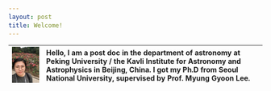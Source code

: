 ```yaml
---
layout: post
title: Welcome!
---
```


![Youkyung](/images/IMG_3945.PNG) | Hello, I am a post doc in the department of astronomy at Peking University / the Kavli Institute for Astronomy and Astrophysics in Beijing, China. I got my Ph.D from Seoul National University, supervised by Prof. Myung Gyoon Lee.
---|:---
